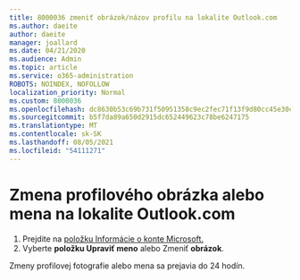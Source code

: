 ```yaml
---
title: 8000036 zmeniť obrázok/názov profilu na lokalite Outlook.com
ms.author: daeite
author: daeite
manager: joallard
ms.date: 04/21/2020
ms.audience: Admin
ms.topic: article
ms.service: o365-administration
ROBOTS: NOINDEX, NOFOLLOW
localization_priority: Normal
ms.custom: 8000036
ms.openlocfilehash: dc8630b53c69b731f50951358c9ec2fec71f13f9d80cc45e30c5741c2a10de56
ms.sourcegitcommit: b5f7da89a650d2915dc652449623c78be6247175
ms.translationtype: MT
ms.contentlocale: sk-SK
ms.lasthandoff: 08/05/2021
ms.locfileid: "54111271"
---
```

# <a name="change-my-profile-picture-or-name-in-outlookcom"></a>Zmena profilového obrázka alebo mena na lokalite Outlook.com

1. Prejdite na [položku Informácie o konte Microsoft.](https://go.microsoft.com/fwlink/p/?linkid=860841)
1. Vyberte **položku Upraviť meno** alebo Zmeniť **obrázok**.

Zmeny profilovej fotografie alebo mena sa prejavia do 24 hodín.